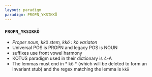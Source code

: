 ```yaml
---
layout: paradigm
paradigm: PROPN_YKSIKKÖ
---
```

### ` PROPN_YKSIKKÖ `

* _Proper noun, kkö stem, kkö : kö variaton_
* Universal POS is PROPN and legacy POS is NOUN
* suffixes use front vowel harmony
* KOTUS paradigm used in their dictionary is 4-A
* The lemmas must end in * kö * (which will be deleted to form an invariant stub) and the regex matching the lemma is ` kkö `

